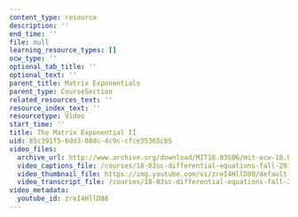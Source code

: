 ```yaml
---
content_type: resource
description: ''
end_time: ''
file: null
learning_resource_types: []
ocw_type: ''
optional_tab_title: ''
optional_text: ''
parent_title: Matrix Exponentials
parent_type: CourseSection
related_resources_text: ''
resource_index_text: ''
resourcetype: Video
start_time: ''
title: The Matrix Exponential II
uid: 85c391f5-6dd3-08dc-4c9c-cfce35365cb5
video_files:
  archive_url: http://www.archive.org/download/MIT18.03S06/mit-ocw-18.03-lec29-28apr2003-220k_512kb.mp4
  video_captions_file: /courses/18-03sc-differential-equations-fall-2011/e8f606ecb80f5f5993c67a83d61944fe_zreI4HllD80.vtt
  video_thumbnail_file: https://img.youtube.com/vi/zreI4HllD80/default.jpg
  video_transcript_file: /courses/18-03sc-differential-equations-fall-2011/85444f192334d2a3f0a02f57088dc965_zreI4HllD80.pdf
video_metadata:
  youtube_id: zreI4HllD80
---
```

